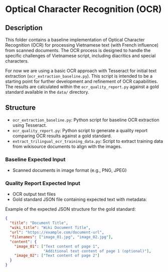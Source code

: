 # Optical Character Recognition (OCR)

## Description

This folder contains a baseline implementation of Optical Character Recognition (OCR) for processing Vietnamese text (with French influence) from scanned documents. The OCR process is designed to handle the specific challenges of Vietnamese script, including diacritics and special characters.

For now we are using a basic OCR approach with Tesseract for initial text extraction (`ocr_extraction_baseline.py`). This script is intended to be a starting point for further development and refinement of OCR capabilities. The results are calculated within the `ocr_quality_report.py` against a gold standard available in the `data/` directory.


## Structure

* `ocr_extraction_baseline.py`: Python script for baseline OCR extraction using Tesseract.
* `ocr_quality_report.py`: Python script to generate a quality report comparing OCR results against a gold standard.
* `extract_trilingual_ocr_training_data.py`: Script to extract training data from wikisource documents to align with the images.

### Baseline Expected Input

* Scanned documents in image format (e.g., PNG, JPEG)

### Quality Report Expected Input

* OCR output text files
* Gold standard JSON file containing expected text with metadata:

Example of the expected JSON structure for the gold standard:

```json
{
  "title": "Document Title",
  "wiki_title": "Wiki Document Title",
  "url": "https://example.com/document-url",
  "filenames": ["image_01.jpg", "image_02.jpg"],
  "content": {
    "image_01": ["Text content of page 1",
                 "Additional text content of page 1 (optional)"],
    "image_02": ["Text content of page 2"]
  }
}
```

